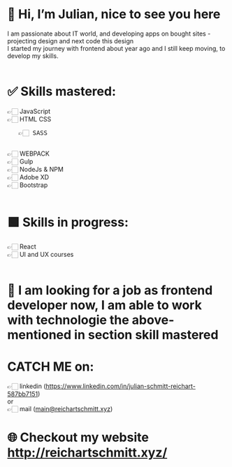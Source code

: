 # 👋 Hi, I’m Julian, nice to see you here <br />
I am passionate about IT world, and developing apps on bought sites - projecting design and next code this design <br />
I started my journey with frontend about year ago and I still keep moving, to develop my skills. <br />
 <br />
# ✅ Skills mastered: <br />
👉🏻 JavaScript  <br />
👉🏻 HTML CSS  <br />
<pre>
   👉🏻 SASS  <br /> 
</pre>   
👉🏻 WEBPACK  <br />
👉🏻 Gulp  <br />
👉🏻 NodeJs & NPM  <br />
👉🏻 Adobe XD  <br />
👉🏻 Bootstrap  <br />
 <br />
# 🟩 Skills in progress:
👉🏻 React  <br />
👉🏻 UI and UX courses  <br />
 <br />
# 🔎 I am looking for a job as frontend developer now, I am able to work with technologie the above-mentioned in section skill mastered
# CATCH ME on:
👉🏻 linkedin (https://www.linkedin.com/in/julian-schmitt-reichart-587bb7151)  <br />
     or  <br />
👉🏻 mail (main@reichartschmitt.xyz)

# 🌐 Checkout my website http://reichartschmitt.xyz/



